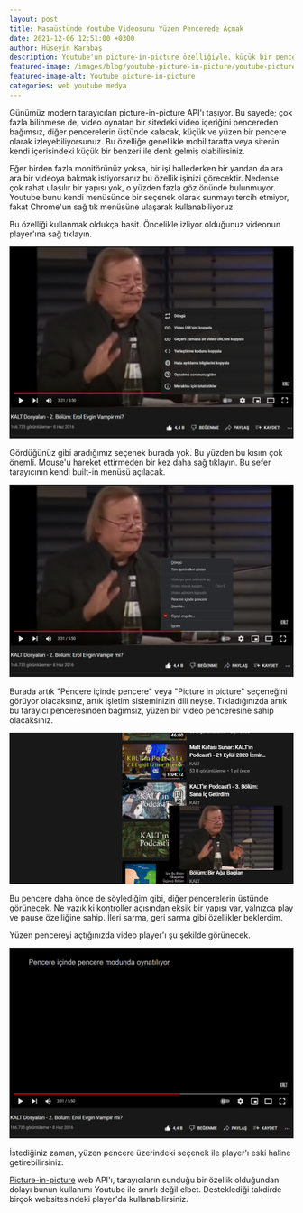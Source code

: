 ```yaml
---
layout: post
title: Masaüstünde Youtube Videosunu Yüzen Pencerede Açmak
date: 2021-12-06 12:51:00 +0300
author: Hüseyin Karabaş
description: Youtube'un picture-in-picture özelliğiyle, küçük bir pencerede video göstermesini sağlamak 
featured-image: /images/blog/youtube-picture-in-picture/youtube-picture-in-picture-cover.png
featured-image-alt: Youtube picture-in-picture
categories: web youtube medya
---
```


Günümüz modern tarayıcıları picture-in-picture API'ı taşıyor. Bu sayede; çok fazla bilinmese de, video oynatan bir sitedeki video içeriğini pencereden bağımsız, diğer pencerelerin üstünde kalacak, küçük ve yüzen bir pencere olarak izleyebiliyorsunuz. Bu özelliğe genellikle mobil tarafta veya sitenin kendi içerisindeki küçük bir benzeri ile denk gelmiş olabilirsiniz.

Eğer birden fazla monitörünüz yoksa, bir işi hallederken bir yandan da ara ara bir videoya bakmak istiyorsanız bu özellik işinizi görecektir. Nedense çok rahat ulaşılır bir yapısı yok, o yüzden fazla göz önünde bulunmuyor. Youtube bunu kendi menüsünde bir seçenek olarak sunmayı tercih etmiyor, fakat Chrome'un sağ tık menüsüne ulaşarak kullanabiliyoruz.

Bu özelliği kullanmak oldukça basit. Öncelikle izliyor olduğunuz videonun player'ına sağ tıklayın.

![Youtube picture-in-picture](/images/blog/youtube-picture-in-picture/youtube-picture-in-picture-1.png)

Gördüğünüz gibi aradığımız seçenek burada yok. Bu yüzden bu kısım çok önemli. Mouse'u hareket ettirmeden bir kez daha sağ tıklayın. Bu sefer tarayıcının kendi built-in menüsü açılacak.

![Youtube picture-in-picture](/images/blog/youtube-picture-in-picture/youtube-picture-in-picture-2.png)

Burada artık "Pencere içinde pencere" veya "Picture in picture" seçeneğini görüyor olacaksınız, artık işletim sisteminizin dili neyse. Tıkladığınızda artık bu tarayıcı penceresinden bağımsız, yüzen bir video penceresine sahip olacaksınız.

![Youtube picture-in-picture](/images/blog/youtube-picture-in-picture/youtube-picture-in-picture-3.png)

Bu pencere daha önce de söylediğim gibi, diğer pencerelerin üstünde görünecek. Ne yazık ki kontroller açısından eksik bir yapısı var, yalnızca play ve pause özelliğine sahip. İleri sarma, geri sarma gibi özellikler beklerdim.

Yüzen pencereyi açtığınızda video player'ı şu şekilde görünecek.

![Youtube picture-in-picture](/images/blog/youtube-picture-in-picture/youtube-picture-in-picture-4.png)

İstediğiniz zaman, yüzen pencere üzerindeki seçenek ile player'ı eski haline getirebilirsiniz.

[Picture-in-picture](https://developer.mozilla.org/en-US/docs/Web/API/Picture-in-Picture_API) web API'ı, tarayıcıların sunduğu bir özellik olduğundan dolayı bunun kullanımı Youtube ile sınırlı değil elbet. Desteklediği takdirde birçok websitesindeki player'da kullanabilirsiniz.